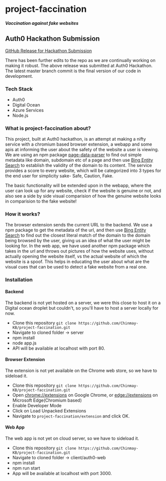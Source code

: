 # project-faccination
##### Vaccination against fake websites
&NewLine;

## Auth0 Hackathon Submission
[GitHub Release for Hackathon Submission](https://github.com/Chinmay-KB/project-faccination/releases/tag/Auth0Hack)

There has been further edits to the repo as we are continually working on making it robust. The above release was submitted at Auth0 Hackathon. The latest master branch commit is the final version of our code in development.

### Tech Stack
* Auth0
* Digital Ocean
* Azure Services
* Node.js

### What is project-faccination about?
This project, built at Auth0 hackathon, is an attempt at making a nifty service with a chromium based browser extension, a webapp and some apis at informing the user about the safety of the website a user is viewing. We are using an npm package [page-data-parser](https://www.npmjs.com/package/page-metadata-parser) to find out simple metadata like domain, subdomain etc of a page and then use [Bing Entity Search](https://azure.microsoft.com/en-in/services/cognitive-services/bing-entity-search-api/) to establish the validity of the domain to its content.
The service provides a score to every website, which will be categorized into 3 types for the end user for simplicity sake- Safe, Caution, Fake.

The basic functionality will be extended upon in the webapp, where the user can look up for any website, check if the website is genuine or not, and also see a side by side visual comparision of how the genuine website looks in comparision to the fake website!

### How it works?
The browser extension sends the current URL to the backend. We use a npm package to get the metadata of the url, and then use [Bing Entity Search](https://azure.microsoft.com/en-in/services/cognitive-services/bing-entity-search-api/) to find out the closest literal match of the domain to the domain being browsed by the user, giving us an idea of what the user might be looking for. In the web app, we have used another npm package which takes in the url and throws out pictures of how the website uses, without actually opening the website itself, vs the actual website of which the website is a spoof. This helps in educating the user about what are the visual cues that can be used to detect a fake website from a real one.


### Installation

#### Backend
The backend is not yet hosted on a server, we were this close to host it on a Digital ocean droplet but couldn't, so you'll have to host a server locally for now.
* Clone this repository `git clone https://github.com/Chinmay-KB/project-faccination.git`
* Navigate to cloned folder -> server
* npm install
* node app.js
* API will be available at localhost with port 80.


#### Browser Extension
The extension is not yet available on the Chrome web store, so we have to sideload it.
* Clone this repository `git clone https://github.com/Chinmay-KB/project-faccination.git`
* Open [chrome://extensions](chrome://extensions) on Google Chrome, or [edge://extensions](edge://extensions) on Microsoft Edge(Chromium based)
* Enable Developer Mode
* Click on Load Unpacked Extensions
* Navigate to `project-faccination/extension` and click OK.

#### Web App
The web app is not yet on cloud server, so we have to sideload it.
* Clone this repository `git clone https://github.com/Chinmay-KB/project-faccination.git`
* Navigate to cloned folder -> client/auth0-web
* npm install
* npm run start
* App will be available at localhost with port 3000.
